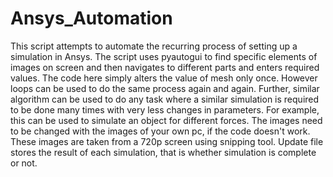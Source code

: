 # Ansys_Automation
This script attempts to automate the recurring process of setting up a simulation in Ansys.
The script uses pyautogui to find specific elements of images on screen and then navigates to different parts and enters required values. The code here simply alters the value of mesh only once. However loops can be used to do the same process again and again. Further, similar algorithm can be used to do any task where a similar simulation is required to be done many times with very less changes in parameters. For example, this can be used to simulate an object for different forces.
The images need to be changed with the images of your own pc, if the code doesn't work. These images are taken from a 720p screen using snipping tool. 
Update file stores the result of each simulation, that is whether simulation is complete or not.
